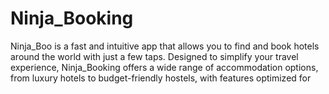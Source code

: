 # Ninja_Booking
Ninja_Boo is a fast and intuitive app that allows you to find and book hotels around the world with just a few taps. Designed to simplify your travel experience, Ninja_Booking offers a wide range of accommodation options, from luxury hotels to budget-friendly hostels, with features optimized for 
